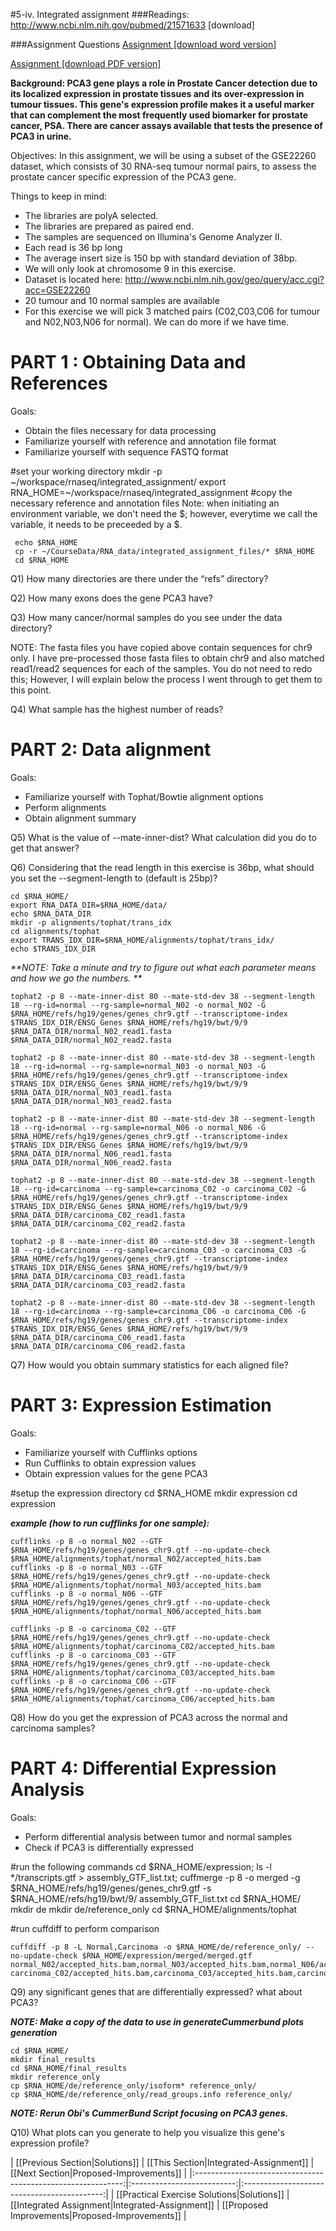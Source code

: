 #5-iv. Integrated assignment
###Readings:
http://www.ncbi.nlm.nih.gov/pubmed/21571633 [download] 


###Assignment Questions
[Assignment [download word version]](https://raw.githubusercontent.com/wiki/griffithlab/rnaseq_tutorial/LectureFiles/cbw-cshl-nygc/2015/assignment_questions_only.doc)

[Assignment [download PDF version]](https://raw.githubusercontent.com/wiki/griffithlab/rnaseq_tutorial/LectureFiles/cbw-cshl-nygc/2015/assignment_questions_only.pdf)


**Background: PCA3 gene plays a role in Prostate Cancer detection due to its localized expression in prostate tissues and its over-expression in tumour tissues. This gene's expression profile makes it a useful marker that can complement the most frequently used biomarker for prostate cancer, PSA.  There are cancer assays available that tests the presence of PCA3 in urine.** 

Objectives: In this assignment, we will be using a subset of the GSE22260 dataset, which consists of 30 RNA-seq tumour normal pairs, to assess the prostate cancer specific expression of the PCA3 gene. 

Things to keep in mind:

- The libraries are polyA selected.
- The libraries are prepared as paired end.
- The samples are sequenced on Illumina's Genome Analyzer II.
- Each read is 36 bp long
- The average insert size is 150 bp with standard deviation of 38bp.
- We will only look at chromosome 9 in this exercise. 
- Dataset is located here: http://www.ncbi.nlm.nih.gov/geo/query/acc.cgi?acc=GSE22260
- 20 tumour and 10 normal samples are available
- For this exercise we will pick 3 matched pairs (C02,C03,C06 for tumour and N02,N03,N06 for normal). We can do more if we have time.

# PART 1 : Obtaining Data and References

Goals:
- Obtain the files necessary for data processing
- Familiarize yourself with reference and annotation file format
- Familiarize yourself with sequence FASTQ format

#set your working directory
      mkdir -p ~/workspace/rnaseq/integrated_assignment/
      export RNA_HOME=~/workspace/rnaseq/integrated_assignment
#copy the necessary reference and annotation files
Note: when initiating an environment variable, we don't need the $; however, everytime we call the variable, it needs to be preceeded by a $.

     echo $RNA_HOME
     cp -r ~/CourseData/RNA_data/integrated_assignment_files/* $RNA_HOME
     cd $RNA_HOME


Q1) How many directories are there under the “refs” directory? 


Q2)  How many exons does the gene PCA3 have?


Q3) How many cancer/normal samples do you see under the data directory?

NOTE: The fasta files you have copied above contain sequences for chr9 only. I have pre-processed those fasta files to obtain chr9 and also matched read1/read2 sequences for each of the samples. You do not need to redo this; However, I will explain below the process I went through to get them to this point.

Q4) What sample has the highest number of reads?


# PART 2: Data alignment

Goals:
- Familiarize yourself with Tophat/Bowtie alignment options
- Perform alignments
- Obtain alignment summary

Q5) What is the value of --mate-inner-dist? What calculation did you do to get that answer?


Q6) Considering that the read length in this exercise is 36bp, what should you set the --segment-length to (default is 25bp)?

    cd $RNA_HOME/
    export RNA_DATA_DIR=$RNA_HOME/data/
    echo $RNA_DATA_DIR
    mkdir -p alignments/tophat/trans_idx
    cd alignments/tophat
    export TRANS_IDX_DIR=$RNA_HOME/alignments/tophat/trans_idx/
    echo $TRANS_IDX_DIR

_**NOTE: Take a minute and try to figure out what each parameter means and how we go the numbers. **_

    tophat2 -p 8 --mate-inner-dist 80 --mate-std-dev 38 --segment-length 18 --rg-id=normal --rg-sample=normal_N02 -o normal_N02 -G $RNA_HOME/refs/hg19/genes/genes_chr9.gtf --transcriptome-index $TRANS_IDX_DIR/ENSG_Genes $RNA_HOME/refs/hg19/bwt/9/9 $RNA_DATA_DIR/normal_N02_read1.fasta $RNA_DATA_DIR/normal_N02_read2.fasta

    tophat2 -p 8 --mate-inner-dist 80 --mate-std-dev 38 --segment-length 18 --rg-id=normal --rg-sample=normal_N03 -o normal_N03 -G $RNA_HOME/refs/hg19/genes/genes_chr9.gtf --transcriptome-index $TRANS_IDX_DIR/ENSG_Genes $RNA_HOME/refs/hg19/bwt/9/9 $RNA_DATA_DIR/normal_N03_read1.fasta $RNA_DATA_DIR/normal_N03_read2.fasta

    tophat2 -p 8 --mate-inner-dist 80 --mate-std-dev 38 --segment-length 18 --rg-id=normal --rg-sample=normal_N06 -o normal_N06 -G $RNA_HOME/refs/hg19/genes/genes_chr9.gtf --transcriptome-index $TRANS_IDX_DIR/ENSG_Genes $RNA_HOME/refs/hg19/bwt/9/9 $RNA_DATA_DIR/normal_N06_read1.fasta $RNA_DATA_DIR/normal_N06_read2.fasta

    tophat2 -p 8 --mate-inner-dist 80 --mate-std-dev 38 --segment-length 18 --rg-id=carcinoma --rg-sample=carcinoma_C02 -o carcinoma_C02 -G $RNA_HOME/refs/hg19/genes/genes_chr9.gtf --transcriptome-index $TRANS_IDX_DIR/ENSG_Genes $RNA_HOME/refs/hg19/bwt/9/9 $RNA_DATA_DIR/carcinoma_C02_read1.fasta $RNA_DATA_DIR/carcinoma_C02_read2.fasta

    tophat2 -p 8 --mate-inner-dist 80 --mate-std-dev 38 --segment-length 18 --rg-id=carcinoma --rg-sample=carcinoma_C03 -o carcinoma_C03 -G $RNA_HOME/refs/hg19/genes/genes_chr9.gtf --transcriptome-index $TRANS_IDX_DIR/ENSG_Genes $RNA_HOME/refs/hg19/bwt/9/9 $RNA_DATA_DIR/carcinoma_C03_read1.fasta $RNA_DATA_DIR/carcinoma_C03_read2.fasta

    tophat2 -p 8 --mate-inner-dist 80 --mate-std-dev 38 --segment-length 18 --rg-id=carcinoma --rg-sample=carcinoma_C06 -o carcinoma_C06 -G $RNA_HOME/refs/hg19/genes/genes_chr9.gtf --transcriptome-index $TRANS_IDX_DIR/ENSG_Genes $RNA_HOME/refs/hg19/bwt/9/9 $RNA_DATA_DIR/carcinoma_C06_read1.fasta $RNA_DATA_DIR/carcinoma_C06_read2.fasta

Q7) How would you obtain summary statistics for each aligned file?

# PART 3: Expression Estimation

Goals:
- Familiarize yourself with Cufflinks options
- Run Cufflinks to obtain expression values
- Obtain expression values for the gene PCA3
    
#setup the expression directory
    cd $RNA_HOME
    mkdir expression
    cd expression

_**example (how to run cufflinks for one sample):**_

    cufflinks -p 8 -o normal_N02 --GTF $RNA_HOME/refs/hg19/genes/genes_chr9.gtf --no-update-check $RNA_HOME/alignments/tophat/normal_N02/accepted_hits.bam 
    cufflinks -p 8 -o normal_N03 --GTF $RNA_HOME/refs/hg19/genes/genes_chr9.gtf --no-update-check $RNA_HOME/alignments/tophat/normal_N03/accepted_hits.bam 
    cufflinks -p 8 -o normal_N06 --GTF $RNA_HOME/refs/hg19/genes/genes_chr9.gtf --no-update-check $RNA_HOME/alignments/tophat/normal_N06/accepted_hits.bam 

    cufflinks -p 8 -o carcinoma_C02 --GTF $RNA_HOME/refs/hg19/genes/genes_chr9.gtf --no-update-check $RNA_HOME/alignments/tophat/carcinoma_C02/accepted_hits.bam 
    cufflinks -p 8 -o carcinoma_C03 --GTF $RNA_HOME/refs/hg19/genes/genes_chr9.gtf --no-update-check $RNA_HOME/alignments/tophat/carcinoma_C03/accepted_hits.bam 
    cufflinks -p 8 -o carcinoma_C06 --GTF $RNA_HOME/refs/hg19/genes/genes_chr9.gtf --no-update-check $RNA_HOME/alignments/tophat/carcinoma_C06/accepted_hits.bam 

Q8) How do you get the expression of PCA3 across the normal and carcinoma samples?


# PART 4: Differential Expression Analysis 

Goals:
- Perform differential analysis between tumor and normal samples
- Check if PCA3 is differentially expressed

#run the following commands
      cd $RNA_HOME/expression;
      ls -l */transcripts.gtf > assembly_GTF_list.txt;
      cuffmerge -p 8 -o merged -g $RNA_HOME/refs/hg19/genes/genes_chr9.gtf -s $RNA_HOME/refs/hg19/bwt/9/ assembly_GTF_list.txt
      cd $RNA_HOME/
      mkdir de
      mkdir de/reference_only
      cd $RNA_HOME/alignments/tophat

#run cuffdiff to perform comparison

    cuffdiff -p 8 -L Normal,Carcinoma -o $RNA_HOME/de/reference_only/ --no-update-check $RNA_HOME/expression/merged/merged.gtf normal_N02/accepted_hits.bam,normal_N03/accepted_hits.bam,normal_N06/accepted_hits.bam carcinoma_C02/accepted_hits.bam,carcinoma_C03/accepted_hits.bam,carcinoma_C06/accepted_hits.bam

Q9) any significant genes that are differentially expressed? what about PCA3? 

_**NOTE: Make a copy of the data to use in generateCummerbund plots generation**_

    cd $RNA_HOME/
    mkdir final_results
    cd $RNA_HOME/final_results
    mkdir reference_only
    cp $RNA_HOME/de/reference_only/isoform* reference_only/
    cp $RNA_HOME/de/reference_only/read_groups.info reference_only/

_**NOTE: Rerun Obi's CummerBund Script focusing on PCA3 genes.**_

Q10) What plots can you generate to help you visualize this gene's expression profile?

| [[Previous Section|Solutions]]       | [[This Section|Integrated-Assignment]] | [[Next Section|Proposed-Improvements]]   |
|:------------------------------------------------------------:|:--------------------------:|:-------------------------------------------:|
| [[Practical Exercise Solutions|Solutions]] | [[Integrated Assignment|Integrated-Assignment]]    | [[Proposed Improvements|Proposed-Improvements]] |
